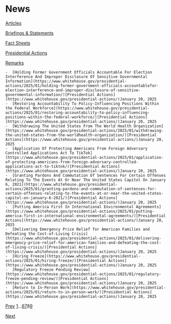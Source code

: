 # 					News				

[Articles](/articles/)

[Briefings &amp; Statements](/briefings-statements/)

[Fact Sheets](/fact-sheets/)

[Presidential Actions](/presidential-actions/)

[Remarks](/remarks/)

    -  [Holding Former Government Officials Accountable For Election Interference And Improper Disclosure Of Sensitive Governmental Information](https://www.whitehouse.gov/presidential-actions/2025/01/holding-former-government-officials-accountablefor-election-interference-and-improper-disclosure-of-sensitive-governmental-information/)[Presidential Actions](https://www.whitehouse.gov/presidential-actions/)January 20, 2025 
    -  [Restoring Accountability To Policy-Influencing Positions Within the Federal Workforce](https://www.whitehouse.gov/presidential-actions/2025/01/restoring-accountability-to-policy-influencing-positions-within-the-federal-workforce/)[Presidential Actions](https://www.whitehouse.gov/presidential-actions/)January 20, 2025 
    -  [Withdrawing The United States From The World Health Organization](https://www.whitehouse.gov/presidential-actions/2025/01/withdrawing-the-united-states-from-the-worldhealth-organization/)[Presidential Actions](https://www.whitehouse.gov/presidential-actions/)January 20, 2025 
    -  [Application Of Protecting Americans From Foreign Adversary Controlled Applications Act To TikTok](https://www.whitehouse.gov/presidential-actions/2025/01/application-of-protecting-americans-from-foreign-adversary-controlled-applications-act-to-tiktok/)[Presidential Actions](https://www.whitehouse.gov/presidential-actions/)January 20, 2025 
    -  [Granting Pardons And Commutation Of Sentences For Certain Offenses Relating To The Events At Or Near The United States Capitol On January 6, 2021](https://www.whitehouse.gov/presidential-actions/2025/01/granting-pardons-and-commutation-of-sentences-for-certain-offenses-relating-to-the-events-at-or-near-the-united-states-capitol-on-january-6-2021/)[Presidential Actions](https://www.whitehouse.gov/presidential-actions/)January 20, 2025 
    -  [Putting America First In International Environmental Agreements](https://www.whitehouse.gov/presidential-actions/2025/01/putting-america-first-in-international-environmental-agreements/)[Presidential Actions](https://www.whitehouse.gov/presidential-actions/)January 20, 2025 
    -  [Delivering Emergency Price Relief for American Families and Defeating the Cost-of-Living Crisis](https://www.whitehouse.gov/presidential-actions/2025/01/delivering-emergency-price-relief-for-american-families-and-defeating-the-cost-of-living-crisis/)[Presidential Actions](https://www.whitehouse.gov/presidential-actions/)January 20, 2025 
    -  [Hiring Freeze](https://www.whitehouse.gov/presidential-actions/2025/01/hiring-freeze/)[Presidential Actions](https://www.whitehouse.gov/presidential-actions/)January 20, 2025 
    -  [Regulatory Freeze Pending Review](https://www.whitehouse.gov/presidential-actions/2025/01/regulatory-freeze-pending-review/)[Presidential Actions](https://www.whitehouse.gov/presidential-actions/)January 20, 2025 
    -  [Return to In-Person Work](https://www.whitehouse.gov/presidential-actions/2025/01/return-to-in-person-work/)[Presidential Actions](https://www.whitehouse.gov/presidential-actions/)January 20, 2025 

[Prev](https://www.whitehouse.gov/news/page/7/)
[1](https://www.whitehouse.gov/news/)…[6](https://www.whitehouse.gov/news/page/6/)[7](https://www.whitehouse.gov/news/page/7/)8[9](https://www.whitehouse.gov/news/page/9/)

[Next](https://www.whitehouse.gov/news/page/9/)
